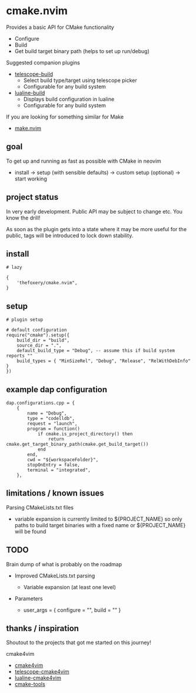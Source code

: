 
# cmake.nvim 

Provides a basic API for CMake functionality

- Configure
- Build
- Get build target binary path (helps to set up run/debug)

Suggested companion plugins

- [telescope-build](https://github.com/thefoxery/telescope-build.nvim)
    - Select build type/target using telescope picker
    - Configurable for any build system
- [lualine-build](https://github.com/thefoxery/lualine-build.nvim)
    - Displays build configuration in lualine
    - Configurable for any build system

If you are looking for something similar for Make
- [make.nvim](https://github.com/thefoxery/make.nvim)

## goal

To get up and running as fast as possible with CMake in neovim
- install -> setup (with sensible defaults) -> custom setup (optional) -> start working

## project status

In very early development. Public API may be subject to change etc. You know the drill!

As soon as the plugin gets into a state where it may be more useful for the public, tags will
be introduced to lock down stability.

## install

```
# lazy

{
    'thefoxery/cmake.nvim",
}
```

## setup

```
# plugin setup

# default configuration
require("cmake").setup({
    build_dir = "build",
    source_dir = ".",
    default_build_type = "Debug", -- assume this if build system reports ""
    build_types = { "MinSizeRel", "Debug", "Release", "RelWithDebInfo" }
})
```

## example dap configuration

```
dap.configurations.cpp = {
    {
        name = "Debug",
        type = "codelldb",
        request = "launch",
        program = function()
            if cmake.is_project_directory() then
                return cmake.get_target_binary_path(cmake.get_build_target())
            end
        end,
        cwd = "${workspaceFolder}",
        stopOnEntry = false,
        terminal = "integrated",
    },
```

## limitations / known issues

Parsing CMakeLists.txt files
- variable expansion is currently limited to ${PROJECT_NAME} so only paths to build target binaries with a fixed name or ${PROJECT_NAME} will be found

## TODO

Brain dump of what is probably on the roadmap

- Improved CMakeLists.txt parsing
    - Variable expansion (at least one level)

- Parameters
    - user_args = { configure = "", build = "" }

## thanks / inspiration

Shoutout to the projects that got me started on this journey!

cmake4vim
- [cmake4vim](https://github.com/ilyachur/cmake4vim)
- [telescope-cmake4vim](https://github.com/SantinoKeupp/telescope-cmake4vim.nvim)
- [lualine-cmake4vim](https://github.com/SantinoKeupp/lualine-cmake4vim.nvim)
- [cmake-tools](https://github.com/Civitasv/cmake-tools.nvim)


